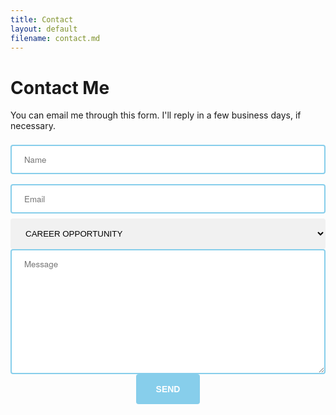 ```yaml
---
title: Contact
layout: default
filename: contact.md
---
```


<style>
input
{
  width: 100%;
  padding: 12px 20px;
  margin: 8px 0;
  box-sizing: border-box;
  
  font-family: "Helvetica Neue", sans-serif;
  border: 2px solid skyblue;
  border-radius: 4px;
}
input:focus
{
  background-color: #F2F2F2;
}
  
textarea
{
  width: 100%;
  height: 200px;
  padding: 12px 20px;
  box-sizing: border-box;
  
  font-family: "Helvetica Neue", sans-serif;
  border: 2px solid skyblue;
  border-radius: 4px;
  
  resize: vertical;
}
textarea:focus
{
  background-color: #F2F2F2;
}
  
button
{
  background-color: skyblue;
  border: none;
  border-radius: 4px;
  color: white;
  padding: 16px 32px;
  
  font-weight: bold;
  font-size: 14px;
  text-decoration: none;
  text-transform: uppercase;
  font-family: "Helvetica Neue"
  
  margin: 4px 2px;
  cursor: pointer;
}
  
select
{
  width: 100%;
  padding: 16px 20px;
  border: none;
  border-radius: 4px;
  background-color: #f1f1f1;
  text-transform: uppercase;
}
</style>

# Contact Me

You can email me through this form. I'll reply in a few business days, if necessary.

<div id="contact" align="center">
<form action="https://formspree.io/f/xayzavyk" method="POST">
<input type="name" name="Name" width="100%" placeholder="Name" required><br>
<input type="email" name="Email" width="100%" placeholder="Email" required><br>
<select id="topic" name="Topic" required>
  <option value="">Career Opportunity</option>
  <option value="ca">Feedback / Inquiry</option>
  <option value="usa">General</option>
</select>
<input type="hidden" name="_subject" width="100%" value="Webpage Contact" />
<textarea name="Message" width="100%" placeholder="Message" required></textarea><br>
<button type="submit" align="center">Send</button>
</form>
</div>
